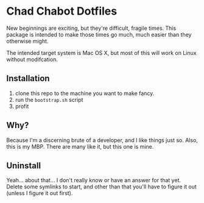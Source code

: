 # Chad Chabot Dotfiles

New beginnings are exciting, but they're difficult, fragile times.
This package is intended to make those times go much, much easier than they
otherwise might.

The intended target system is Mac OS X, but most of this will work on Linux
without modifcation.

## Installation

1. clone this repo to the machine you want to make fancy.
2. run the `bootstrap.sh` script
3. profit

## Why?

Because I'm a discerning brute of a developer, and I like things just so.
Also, this is my MBP. There are many like it, but this one is mine.

## Uninstall

Yeah… about that… I don't really know or have an answer for that yet.
Delete some symlinks to start, and other than that you'll have to figure it out
(unless I figure it out first).
